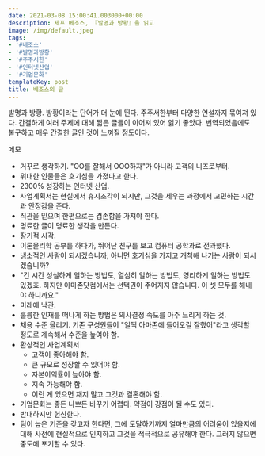```yaml
---
date: 2021-03-08 15:00:41.003000+00:00
description: 제프 베조스, 『발명과 방황』을 읽고
image: /img/default.jpeg
tags:
- '#베조스'
- '#발명과방황'
- '#주주서한'
- '#인터넷산업'
- '#기업문화'
templateKey: post
title: 베조스의 글
---
```


발명과 방황. 방황이라는 단어가 더 눈에 띈다. 주주서한부터 다양한 연설까지 묶여져 있다. 간결하게 여러 주제에 대해 짧은 글들이 이어져 있어 읽기 좋았다. 번역되었음에도 불구하고 매우 간결한 글인 것이 느껴질 정도이다.

메모
- 거꾸로 생각하기. "OO를 잘해서 OOO하자"가 아니라 고객의 니즈로부터.
- 위대한 인물들은 호기심을 가졌다고 한다.
- 2300% 성장하는 인터넷 산업.
- 사업계획서는 현실에서 휴지조각이 되지만, 그것을 세우는 과정에서 고민하는 시간과 안정감을 준다.
- 직관을 믿으며 한편으로는 겸손함을 가져야 한다.
- 명료한 글이 명료한 생각을 만든다.
- 장기적 시각.
- 이론물리학 공부를 하다가, 뛰어난 친구를 보고 컴퓨터 공학과로 전과했다.
- 냉소적인 사람이 되시겠습니까, 아니면 호기심을 가지고 개척해 나가는 사람이 되시겠습니까?
- "긴 시간 성실하게 일하는 방법도, 열심히 일하는 방법도, 영리하게 일하는 방법도 있겠죠. 하지만 아마존닷컴에서는 선택권이 주어지지 않습니다. 이 셋 모두를 해내야 하니까요."
- 미래에 낙관.
- 훌륭한 인재를 떠나게 하는 방법은 의사결정 속도를 아주 느리게 하는 것.
- 채용 수준 올리기. 기존 구성원들이 "일찍 아마존에 들어오길 잘했어"라고 생각할 정도로 계속해서 수준을 높여야 함.
- 환상적인 사업계획서
  - 고객이 좋아해야 함.
  - 큰 규모로 성장할 수 있어야 함.
  - 자본이익률이 높아야 함.
  - 지속 가능해야 함.
  - 이런 게 있으면 재지 말고 그것과 결혼해야 함.
- 기업문화는 좋든 나쁘든 바꾸기 어렵다. 약점이 강점이 될 수도 있다.
- 반대하지만 헌신한다.
- 팀이 높은 기준을 갖고자 한다면, 그에 도달하기까지 얼마만큼의 어려움이 있을지에 대해 사전에 현실적으로 인지하고 그것을 적극적으로 공유해야 한다. 그러지 않으면 중도에 포기할 수 있다.